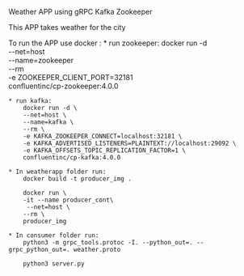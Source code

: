 Weather APP using gRPC
                  Kafka
                  Zookeeper

This APP takes weather for the city

To run the APP use docker :
    * run zookeeper:
        docker run -d\
        --net=host\
        --name=zookeeper\
        --rm\
         -e ZOOKEEPER_CLIENT_PORT=32181\
        confluentinc/cp-zookeeper:4.0.0
    
    * run kafka:
        docker run -d \
        --net=host \
        --name=kafka \
        --rm \
        -e KAFKA_ZOOKEEPER_CONNECT=localhost:32181 \
        -e KAFKA_ADVERTISED_LISTENERS=PLAINTEXT://localhost:29092 \
        -e KAFKA_OFFSETS_TOPIC_REPLICATION_FACTOR=1 \
        confluentinc/cp-kafka:4.0.0
        
    * In weatherapp folder run:
        docker build -t producer_img .
        
        docker run \
        -it --name producer_cont\
         --net=host \
        --rm \
        producer_img
        
    * In consumer folder run:
        python3 -m grpc_tools.protoc -I. --python_out=. --grpc_python_out=. weather.proto
        
        python3 server.py

